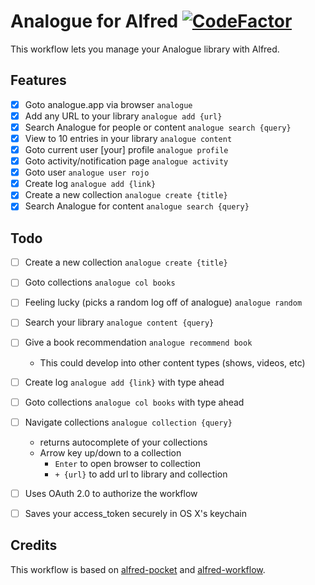 Analogue for Alfred [![CodeFactor](https://www.codefactor.io/repository/github/analogue-app/alfred-analogue/badge)](https://www.codefactor.io/repository/github/analogue-app/alfred-analogue)
==============

This workflow lets you manage your Analogue library with Alfred.

## Features

- [X] Goto analogue.app via browser `analogue`
- [X] Add any URL to your library `analogue add {url}`
- [X] Search Analogue for people or content `analogue search {query}`
- [X] View to 10 entries in your library `analogue content`
- [X] Goto current user [your] profile `analogue profile`
- [X] Goto activity/notification page `analogue activity`
- [X] Goto user `analogue user rojo`
- [X] Create log `analogue add {link}`
- [X] Create a new collection `analogue create {title}`
- [X] Search Analogue for content `analogue search {query}`

## Todo
- [ ] Create a new collection `analogue create {title}`
- [ ] Goto collections `analogue col books`
- [ ] Feeling lucky (picks a random log off of analogue) `analogue random`
- [ ] Search your library `analogue content {query}`
- [ ] Give a book recommendation `analogue recommend book`
    - This could develop into other content types (shows, videos, etc)
- [ ] Create log `analogue add {link}` with type ahead
- [ ] Goto collections `analogue col books` with type ahead
- [ ] Navigate collections `analogue collection {query}`
    - returns autocomplete of your collections
    - Arrow key up/down to a collection
      - `Enter` to open browser to collection
      - `+ {url}` to add url to library and collection
- [ ] Uses OAuth 2.0 to authorize the workflow
- [ ] Saves your access_token securely in OS X's keychain


## Credits

This workflow is based on [alfred-pocket](https://github.com/fniephaus/alfred-pocket) and [alfred-workflow](https://github.com/deanishe/alfred-workflow).
